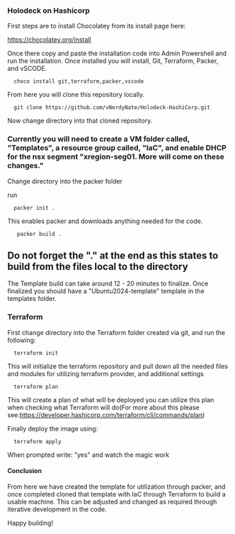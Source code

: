 ### Holodeck on Hashicorp ###
First steps are to install Chocolatey from its install page here:

https://chocolatey.org/install

Once there copy and paste the installation code into Admin Powershell and run the installation. Once installed you will install, Git, Terraform, Packer, and vSCODE. 

      choco install git,terraform,packer,vscode

From here you will clone this repository locally.

      git clone https://github.com/vNerdyNate/Holodeck-HashiCorp.git

Now change directory into that cloned repository.

### Currently you will need to create a VM folder called, "Templates", a resource group called, "IaC", and enable DHCP for the nsx segment "xregion-seg01. More will come on these changes." ###

Change directory into the packer folder

run 

      packer init .

This enables packer and downloads anything needed for the code.

       packer build .

## Do not forget the "." at the end as this states to build from the files local to the directory ##

The Template build can take around 12 - 20 minutes to finalize. Once finalized you should have a "Ubuntu2024-template" template in the templates folder.

### Terraform ###

First change directory into the Terraform folder created via git, and run the following:

      terraform init
      
This will initialize the terraform repository and pull down all the needed files and modules for utilizing terraform provider, and additional settings

      terraform plan
      
This will create a plan of what will be deployed you can utilize this plan when checking what Terraform will do(For more about this please see:https://developer.hashicorp.com/terraform/cli/commands/plan)

Finally deploy the image using:

      terraform apply
      
When prompted write: "yes" and watch the magic work

#### Conclusion ###
From here we have created the template for utilization through packer, and once completed cloned that template with IaC through Terraform to build a usable machine. This can be adjusted and changed as required through iterative development in the code.

Happy building!
